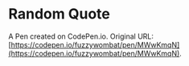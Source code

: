 # Random Quote

A Pen created on CodePen.io. Original URL: [https://codepen.io/fuzzywombat/pen/MWwKmqN](https://codepen.io/fuzzywombat/pen/MWwKmqN).


